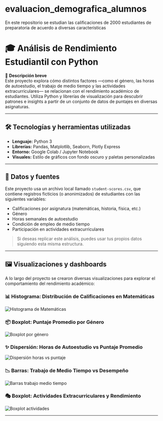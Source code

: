 # evaluacion_demografica_alumnos
En este repositorio se estudian las calificaciones de 2000 estudiantes de preparatoria de acuerdo a diversas características
# 🎓 Análisis de Rendimiento Estudiantil con Python

📌 **Descripción breve**  
Este proyecto explora cómo distintos factores —como el género, las horas de autoestudio, el trabajo de medio tiempo y las actividades extracurriculares— se relacionan con el rendimiento académico de estudiantes. Utiliza Python y librerías de visualización para descubrir patrones e insights a partir de un conjunto de datos de puntajes en diversas asignaturas.

---

## 🛠️ Tecnologías y herramientas utilizadas

- **Lenguaje:** Python 3  
- **Librerías:** Pandas, Matplotlib, Seaborn, Plotly Express  
- **Entorno:** Google Colab / Jupyter Notebook  
- **Visuales:** Estilo de gráficos con fondo oscuro y paletas personalizadas  

---

## 🧩 Datos y fuentes

Este proyecto usa un archivo local llamado `student-scores.csv`, que contiene registros ficticios (o anonimizados) de estudiantes con las siguientes variables:

- Calificaciones por asignatura (matemáticas, historia, física, etc.)
- Género
- Horas semanales de autoestudio
- Condición de empleo de medio tiempo
- Participación en actividades extracurriculares

> Si deseas replicar este análisis, puedes usar tus propios datos siguiendo esta misma estructura.

---

## 🖼️ Visualizaciones y dashboards

A lo largo del proyecto se crearon diversas visualizaciones para explorar el comportamiento del rendimiento académico:

### 📊 Histograma: Distribución de Calificaciones en Matemáticas
![Histograma de Matemáticas](ruta/a/histograma.png)

### 📦 Boxplot: Puntaje Promedio por Género
![Boxplot por género](ruta/a/boxplot-genero.png)

### ✨ Dispersión: Horas de Autoestudio vs Puntaje Promedio
![Dispersión horas vs puntaje](ruta/a/dispersion-horas.png)

### 📉 Barras: Trabajo de Medio Tiempo vs Desempeño
![Barras trabajo medio tiempo](ruta/a/barras-trabajo.png)

### 🎭 Boxplot: Actividades Extracurriculares y Rendimiento
![Boxplot actividades](ruta/a/boxplot-actividades.png)

---

